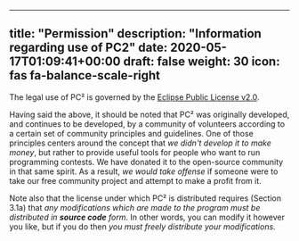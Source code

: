 
---
title: "Permission"
description: "Information regarding use of PC2"
date: 2020-05-17T01:09:41+00:00
draft: false
weight: 30
icon: fas fa-balance-scale-right
---

The legal use of PC&sup2; is governed by the [Eclipse Public License v2.0](https://github.com/pc2ccs/pc2v9/blob/develop/LICENSE.TXT).  

Having said the above, it should be noted that PC&sup2; was originally developed, and continues to be developed, by a community of volunteers according to a certain set of community principles and guidelines. One of those principles centers around the concept that _we didn't develop it to make money_, but rather to provide useful tools for people who want to run programming contests.  We have donated it to the open-source community in that same spirit.  As a result, _we would take offense_ if someone were to take our free community project and attempt to make a profit from it.

Note also that the license under which PC&sup2; is distributed requires (Section 3.1a) that _any modifications which are made to the program must be distributed in **source code** form_.  In other words, you can modify it however you like, but if you do then _you must freely distribute your modifications_.

